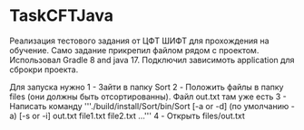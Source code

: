 # TaskCFTJava
 Реализация тестового задания от ЦФТ ШИФТ для прохождения на обучение. Само задание прикрепил файлом рядом с проектом. 
 Использовал Gradle 8 and java 17. Подключил зависимоть application для сброкри проекта.

 Для запуска нужно 
 1 - Зайти в папку Sort 
 2 - Положить файлы в папку files (они должны быть отсортированны). Файл out.txt там уже есть 
 3 - Написать команду '''./build/install/Sort/bin/Sort [-a or -d] (по умолчанию -a) [-s or -i] out.txt file1.txt file2.txt ...'''
 4 - Открыть  files/out.txt 
